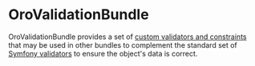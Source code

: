 # OroValidationBundle

OroValidationBundle provides a set of [custom validators and constraints](https://github.com/oroinc/orocommerce/tree/4.1/src/Oro/Bundle/ValidationBundle/Validator/Constraints) that may be used in other bundles to complement the standard set of [Symfony validators](https://symfony.com/doc/current/reference/constraints.html) to ensure the object's data is correct.
